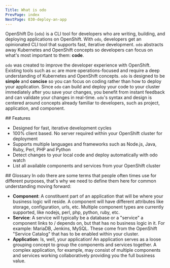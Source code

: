 ```yaml
---
Title: What is odo
PrevPage: index
NextPage: 030-deploy-an-app
---
```


OpenShift Do (`odo`) is a CLI tool for developers who are writing, building, and deploying applications on OpenShift. With `odo`, developers get an opinionated CLI tool that supports fast, iterative development. `odo` abstracts away Kubernetes and OpenShift concepts so developers can focus on what's most important to them: __code__.

`odo` was created to improve the developer experience with OpenShift. Existing tools such as `oc` are more operations-focused and require a deep understanding of Kubernetes and OpenShift concepts. `odo` is designed to be __simple__ and __concise__ so you can focus on coding rather than how to deploy your application. Since `odo` can build and deploy your code to your cluster immediately after you save your changes, you benefit from instant feedback and can validate your changes in real-time. `odo`'s syntax and design is centered around concepts already familiar to developers, such as project, application, and component.

## Features

- Designed for fast, iterative development cycles
- 100% client based. No server required within your OpenShift cluster for deployment
- Supports multiple languages and frameworks such as Node.js, Java, Ruby, Perl, PHP and Python
- Detect changes to your local code and deploy automatically with odo watch
- List all available components and services from your OpenShift cluster

## Glossary
In odo there are some terms that people often times use for different purposes, that's why we need to define them here for common understanding moving forward:

- __Component__: A constituent part of an application that will be where your business logic will reside. A component will have different attributes like storage, configuration, urls, etc. Multiple component types are currently supported, like nodejs, perl, php, python, ruby, etc.
- __Service__: A service will typically be a database or a "service" a component links to / depends on, but that has no business logic in it. For example: MariaDB, Jenkins, MySQL. These come from the OpenShift "Service Catalog" that has to be enabled within your cluster.
- __Application__: Is, well, your application! An application serves as a loose grouping concept to group the components and services together. A complex application, for example, may consist of multiple components and services working collaboratively providing you the full business value.

